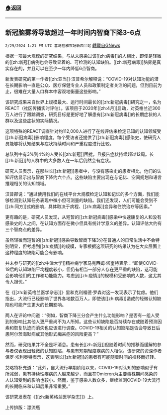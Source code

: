 ###  [:house:返回](README.md)
---


## 新冠脑雾将导致超过一年时间内智商下降3-6点
`2/29/2024 1:21 PM UTC 喜马拉雅农场新西兰站` [轉載自GNews](https://gnews.org/articles/2353145)

根据一项最大规模的研究结果，与从未感染过该[[zh:病毒]]的人相比，即使是轻微的[[zh:新冠]]病例也会导致显着的、可检测的认知缺陷。[[zh:新冠病毒]]脑雾是真实存在的，并且可以在至少一年内降低6点智商。

新发表研究的第一作者[[zh:亚当]]·汉普希尔解释说：“COVID-19对认知功能的潜在长期影响一直是公众、医疗保健专业人员和政策制定者关注的问题，但到目前为止，很难在大量人口样本中客观地衡量这些影响。”

该研究成果来自世界上规模最大、运行时间最长的[[zh:新冠病毒]]研究之一，名为REACT（社区传播实时评估）。该项目于2020年[[zh:4月]]启动，对英格兰近300万人进行了跟踪调查，研究目标是更好地了解患有[[zh:新冠病毒]]的长期症状的人群以及这些症状的实际情况。

这项特殊的REACT调查针对约112,000人进行了在线评估来检定已知的认知领域受[[zh:新冠病毒]]影响程度。每个受访者还提供了[[zh:新冠病毒]]感染史，使研究人员能够将认知结果与症状持续时间和严重程度进行比较。

总队列中有3%到4%的人受长[[zh:新冠]]困扰，且报告症状持续超过12周。长[[zh:新冠]]的人群中的大多数人在一年后仍然会有症状。

研究人员表示，在那些长[[zh:新冠]]患者中，与没有感染史的患者相比，他们的认知评估显示出与智商下降约六个点。这些缺陷主要出现在与记忆、空间规划和语言推理相关的认知领域。

汉普郡说：“通过使用我们的在线平台大规模检定认知和记忆的多个方面，我们能够检测到认知任务表现中微小但可测量的缺陷。我们还发现，人们可能会受到不[[zh:同方]]式的影响，具体取决于病程、[[zh:病毒]]变异和住院治疗等因素。”

更有趣的是，研究人员发现，从短暂的[[zh:新冠病毒]]感染中快速康复的人和没有感染史的人之间，在认知方面存在微小但具有统计学意义的差异。认知评估大约有三个智商点的差异。

虽然轻微而短暂的[[zh:新冠]]感染导致智商下降3分在普通人的日常生活中不会特别明显，但考虑到[[zh:疫情]]的规模，专家根据这项研究的结果认为在大众层面上这种程度的缺陷可能会有影响。

并未参与研究的[[zh:牛津大学]]精神病学家马克西姆·塔奎特表示：“即使COVID-19后的认知缺陷平均程度较小，但仍有相当一部分人存在更严重的缺陷，这可能会影响他们的工作和功能能力。考虑到[[zh:疫情]]的规模和受影响的人数，这尤其令人担忧。”

在《[[zh:新英格兰医学杂志]]》​​​​​​​​​​​​​​​​​​​​​​​​​​​​里和克利福德·罗森对这一发现表示了忧虑。他们指出，大流行已经影响了世界各地数百万人，即使该[[zh:病毒]]造成的轻微认知缺陷也可能产生更大的长期影响。

两人在评论中问道：“例如，智商下降三分会产生什么功能影响？是否有一组人受到的影响比其他人更严重尚不为人所知。这些认知缺陷是否持续存在或随着预测因素和恢复轨迹而消失也应该进行调查。COVID-19相关的认知缺陷是否会导致日后患阿尔茨海默病或其他形式痴呆症的风险更高？”

然而，研究结果并不全是坏消息。患有长[[zh:新冠]]但随着时间的推移而缓解的参与者仅表现出轻微的认知缺陷，与患有短期轻度疾病的人相似。该研究的资深作者保罗·埃利奥特表示，这表明长[[zh:新冠]]的患者有可能随着时间的推移而好转。

艾略特补充道：“此外，自大流行早期阶段以来，COVID-19对认知的影响似乎有所减弱，患有持续性疾病的人越来越少，而且在Omicron为主要毒株期间感染的人认知受到的影响也较小。然而，鉴于感染人数众多，继续监测COVID-19大流行的长期临床和认知后果非常重要。”

该研究发表在《[[zh:新英格兰医学杂志]]》上。

上传排版：漂流瓶


